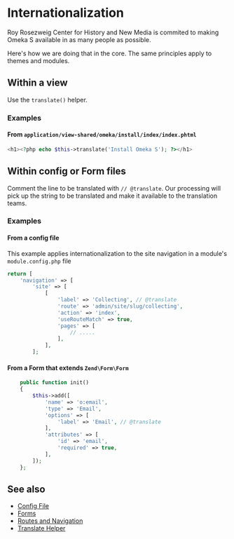 # Internationalization

Roy Rosezweig Center for History and New Media is commited to making Omeka S available in as many people as possible.

Here's how we are doing that in the core. The same principles apply to themes and modules.

## Within a view

Use the `translate()` helper.

### Examples

#### From `application/view-shared/omeka/install/index/index.phtml`

```php
<h1><?php echo $this->translate('Install Omeka S'); ?></h1>
```

## Within config or Form files

Comment the line to be translated with `// @translate`. Our processing will pick up the string to be translated and make it available to the translation teams.

### Examples

#### From a config file

This example applies internationalization to the site navigation in a module's `module.config.php` file

```php
return [
    'navigation' => [
        'site' => [
            [
                'label' => 'Collecting', // @translate
                'route' => 'admin/site/slug/collecting',
                'action' => 'index',
                'useRouteMatch' => true,
                'pages' => [
                    // .....
                ],
            ],
        ];
```

#### From a Form that extends `Zend\Form\Form`

```php
    public function init()
    {
        $this->add([
            'name' => 'o:email',
            'type' => 'Email',
            'options' => [
                'label' => 'Email', // @translate
            ],
            'attributes' => [
                'id' => 'email',
                'required' => true,
            ],
        ]);
    };
```


## See also

* [Config File](config.md)
* [Forms](forms.md)
* [Routes and Navigation](routes_and_navigation.md)
* [Translate Helper]()
